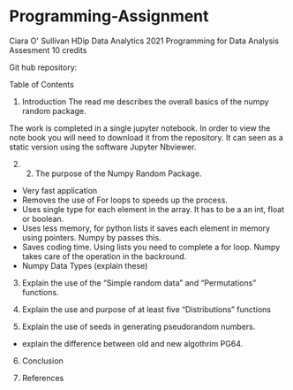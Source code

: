 # Programming-Assignment
Ciara O' Sullivan
HDip Data Analytics 2021 Programming for Data Analysis Assesment 10 credits


Git hub repository: 

Table of Contents

1. Introduction
The read me describes the overall basics of the numpy random package. 

The work is completed in a single jupyter notebook. In order to view the note book you will need to download it from the repository. It can seen as a static version using the software Jupyter Nbviewer.


2. 2.	The purpose of the Numpy Random Package.
-	Very fast application
-	Removes the use of For loops to speeds up the process.
-	Uses single type for each element in the array. It has to be a an int, float or boolean.
-	Uses less memory, for python lists it saves each element in memory using pointers. Numpy by passes this.
-	Saves coding time. Using lists you need to complete a for loop. Numpy takes care of the operation in the backround. 
-	Numpy Data Types (explain these)


3. Explain the use of the “Simple random data” and “Permutations” functions.


4. Explain the use and purpose of at least five “Distributions” functions

5. Explain the use of seeds in generating pseudorandom numbers.
 - explain the difference between old and new algothrim PG64. 
 
6. Conclusion

7. References
